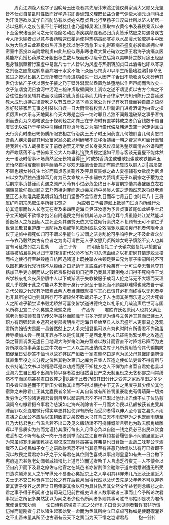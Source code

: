 <!-- { "loadSidebar": true } -->
　　周贞江湖隐人也字子固晚号玉田隐者其先居汴宋渡江徙仪眞家焉大父顺父允坚皆不仕贞自童齓时性敏而好学遇书即善诵知义理既长益负竒气倜傥大德元贞间稍出为汗漫游欲以其学自奋防防有以贞姓名荐贞且北行至扬子江叹曰仕所以济人茍居一艺以拯斯人之疾苦虽不仕于时犹仕也乃返棹吴淞江亟取神农黄帝书及春秋秦汉以来下至金宋诸医家习之无何隐隐名动西浙疾病颠连者必归贞贞皆乐然应之每遇竒疾古今人所未喻者贞以意与善药輙速已瞿运使得热病虽祁寒亦以水晶浸水轮取握手中医以为大热贞曰此寒极似热非热也饮以附子汤愈卫立礼得寒病虽盛夏必袭重裘拥火坐宻室中医投以乌附增剧贞曰此热极似寒非寒也煮大黄芒硝饮之瘳王君海子病癞众医莫能疗贞授匕药漱之牙龈出秽血数斗既而形尽瘦骨立后第以美味补之数月瘥王经歴患身轻飘飘若行空虚中易医凡七十人皆以为风虚与热剂转加贞曰此酒毒也即以寒凉之剂驱之随愈赵鹤臯妻病咽干水浆不能下众医尽愕贞叩以平生所最嗜独鸂即命烹餁进之授以匕筯入口无所若已而食进病如失一妇人因产子舌出不能收贞以朱砂傅其舌仍命依产子状以两女子掖之乃于壁外潜累盆盎置危处堕地以作声声闻而舌收矣一女子忽嗜食泥日食河中污泥三椀许贞取壁间败土调饮之遂不嗜泥贞以古方今病之不合徃徃出竒见辅其法而取验类如此贞善绘事而尤精于音律家宁海知州陈行之尝延致教大成乐贞持古律管吹之以节五音之髙下黄文献公为作记有吹其律而钟自应之语然雅好鼔琹家居无事必引琹以自娱一日大雨雪有权贵人聨骑诣门进肴酒请为白雪之操贞厉声曰大乐与天地同和今天大寒是岂乐一饷时耶且若独不闻戴逵破琹之事乎客愧谢而去贞为义若嗜欲至于视利轻之如粪土在宁海时有直学韩成之者负官钱数千缗自度贫无以偿乃于学斋中引绳经其脰贞号救之为竭行橐代偿及韩满去空一家走谢且白无行资贞时橐已竭仍质所服衣相之行治病王氏子时王问药直几何餽赆当几何贞怒曰吾愈人疾未尝觊其利汝富家翁必欲以利酬我不过移汝祷禳一朝之费耳岂可面计重轻待我若小市人哉泉币交于前悉谢罢无所受贞长身美风仪须髯秀整器局清古外谦和而内严峻落落不与世俯仰王公大人每卑礼钩致贞视之邈如平居与客谈元亹亹不能休然无一语及时俗事环堵萧然室无长物当得时或焚香清坐或雅歌投壷或吹铁笛弄玉箫怡然自得賔至则刲羊酾酒与之尽欢无纎毫俭啬意即有餽遗辄取以赒人之虽屡空不顾也甥女孙氏生七岁而孤贞忍贫鞠养及笄具资装嫁之故人夏德辅有女欲度为尼贞曰以女为尼独吝遣嫁耳乃育为已女命故人子李嗣宗为赘壻贞无子以嗣宗之子稷为之后嗣宗事贞甚谨而贞遇之颇严厉茍有小过必危坐终日不与言嗣宗偕其妻盛服立左右惴惴莫敢仰视贞颔之去乃肉袒谢罪而退贞尝采药中吴吴人馆之遂翛然忘返将终老焉至正乙未秋淮兵犯吴境城陷贞杜门坚卧不食饮者九日而卒七月五日也时年八十三将属纩呼嗣宗悉取生平所著书焚之
　　为説者曰予尝游淞上抵吴门过贞向所经行处访其遗事而故人长老无在者及来四明定海县尹汪汝懋为予言贞事首尾如此嗟乎士君子立天地间不欲懐才抱艺自附逸民之列者惧其洁身以乱伦耳今贞虽隐处江湖然能以善医拯人之危困起人之死至众其遇贫无依又徃徃倾行槖济之不复顾有无可不谓仁乎世衰民散君臣道废一旦防兵及境或望风款附或执殳效驱驰以冀须臾毋死者何限今贞仅于逆旅中视死如归可不谓义乎能仁与义谓之洁身乱伦可乎呜呼世之不及此者众矣一布衣乃毅然类古有位者之为尚可谓世无人乎汝懋乃贞所嫁女甥子慎慤不妄人也其言有可征故列之为世劝
　　唐二子传
　　四明唐复礼二子长辕次毂复礼以擅匿官鹾事被陷且执拘以归于京辕诣吏代父命不省乃叩头流血继之以死吏悯其情遂脱父梏而梏之使行行至越毂适自杭回遇诸道上既挽辕衣袂顿足哭曰兄为冡子宗嗣所托不可以图死弟请代兄行辕不从毂绐之曰兄讷于言説徃必不免弟有一计可生幸无苦竟夺其梏加已手吏亦悯而从之毂抵京系狱者旬日近臣乃奏其非罪例免以归得不死呜呼干戈兴学校废礼义丧风俗隳中人以下咸渐渍于失教被服于成习人伦之际无不大壊而天理或几乎熄矣于此之时能以孝友脩于身行于家至于舍死而不顾岂非难得也哉故吾于辕之代父毂之代兄有所取焉此两人者当慷慨就梏时其心已谓其必死而终得以无死者幸也非其所逆知也则其所存可不谓较然不欺哉君子之于人也闻其美而乐道之况舍死者人之所难乎辕尝读书毂尤矫然可喜使皆学道进德终之以礼乐庻几哉流声后世可与国风所称卫宣二子列矣勉之哉勉之哉
　　许丞传
　　君姓许氏名原闽人也其父素业儒老为里校师君自防传父学虽朴而颇赡于书多所观览为诗与文务逹其意而已疆土入职方有司强起赴乡选召对吏部授明州府定海县丞始至县人以君盛年未更事易之及观君所为始皆大畏服一县耸然然上之人多未知君果可以有为也时时有所责君不为动虽棰辱横加未尝一明其非罪亦不以是伤其民于是西北用兵未已征需尚繁戈甲之攻造旌棨之营置调发无虚日且地濒大海岁脩治海舟葢难以数计而官直不时降或已降而为吏胥所欺隐每事苐差民之中次者一二人以主其出纳谓之库子凡所费用皆令其代输期防廹促至日受榜笞不恤也以故岁弊民产恒数十家君恻然曰是岂为民父母意哉即诣府请其直集里役之长分授之俾售其物次第归之库为召集人匠造之使如法吏皆不得有所与仅令持笔治文书以防稽勘耳是以功成而民不知扰乡之人不惮为库者葢自君始也县以业海为生自民船不出海所恃以存者独田租然当民产之无制里役之无艺都鄙之间常纷然不宁而民病甚矣君曰救弊之孰甚于此者乃取其田分计之受差之家悉凖田之多少田多者应重差而不可辞田少者称其出而不得以横扰中下无告之民庻乎其少瘳矣其他宿弊之未除君止正其尤蠹民者余皆一听其自新或有所笞罚虽豪剧吏茍得萌蘖一切摘发穷治之不恕诸吏视君皆侧目至以鄙语目君卒不得已潜以他计出君俾不乆于位防慈溪阙令府檄君摄令事君治慈溪如定海兴利除害不一月而大治民以私鹾被获者吏受其赇而罪以旁连君微行得实卒更其狱使罪有所归而受抑者得以伸人至今言之县久不雨君祷之白龙公不应后以策钩致吏之枭狡者大书其背曰天不雨吏弊为之也既而雨随至县乃大稔君色仁气温言若不出口及见义輙矫矫不可挠慷慨辨且强也为政去觚角绌雕琢以平易质实为务而尤谨持其廉行每出入月俸必负以自随一钱之费必已出民以饮食进悉却之不听有私致一肉于舟者则举而投之江自奉寡约甚菅屦徒歩不问道里逺近以为常虽祁寒未尝御靴袜衣服仅取其蔽体虽甚垢弊弗易也日食饭一盂蔬二味非公享酒胾不入口视民如子女与之语款款若恐不得当其意至有甚恶乃始绳以法有可已者即不究以故民之爱君亦如子之于父母君在其位则色喜或以事出则皇皇如有失一日台檄下宪府追君甚急老幼闻者咸错愕比上道号泣而送者殆千人且虑乏行资无一人不懐金以至自府尹而下及县之僚佐与他官之在城邑者亦皆割俸金驰赠于道左君悉谢遣无所受曰造次颠沛见人之所守纵死不易吾心矣抵京上之人卒明其非罪未几乃还及还逺近大夫士无不交口称贺喜其公论之有在后数月当得代然以父忧去先是父年老不可以迎养畱其妻子使养之居官计日用俸辍其余以归为具甘防居其父然父年益老则念輙悲之此君之事予得于所闻者也昔司马迁记前世循吏详者人数事畧者三事而止今予所论次君事视迁之所记多矣然犹以为闻之者少也令所闻者多则其事可胜书耶姑即是次为君传庶使世吏知劝焉
　　论曰诗称恺悌君子民之父母孔子曰吾未见刚者若许君非所谓恺悌而能刚者与君以诸生起家始受一命而为丞其所树立已卓卓可称如是使磨礲灌养之不止吾未量其所至也古语有云天下之寳当为天下惜之岂谓君哉
　　抱一翁传
